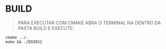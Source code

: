 #	BUILD
>PARA EXECUTAR COM CMAKE
ABRA O TERMINAL NA DENTRO DA PASTA BUILD E EXECUTE:
```
cmake ../.
make && ./ED2021
```